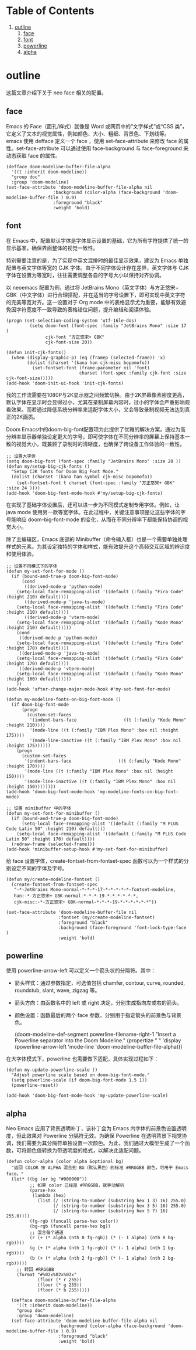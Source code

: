 
# Table of Contents

1.  [outline](#org6f37a08)
    1.  [face](#orgbec69b5)
    2.  [font](#orge9c1e42)
    3.  [powerline](#org95591c7)
    4.  [alpha](#orgf1db577)



<a id="org6f37a08"></a>

# outline

这篇文章介绍下关于 neo face 相关的配置。  


<a id="orgbec69b5"></a>

## face

Emacs 的 Face（面孔/样式）就像是 Word 或网页中的“文字样式”或“CSS 类”，它定义了文本的视觉属性，例如颜色、大小、粗细、背景色、下划线等。  
emacs 使用 defface 定义一个 face ，使用 set-face-attribute 来修改 face 的属性。set-face-attribute 可以通过使用 face-background 与 face-foreground 来动态获取 face 的属性。  

    (defface doom-modeline-buffer-file-alpha
      '((t :inherit doom-modeline))
      "group doc"
      :group 'doom-modeline)
    (set-face-attribute 'doom-modeline-buffer-file-alpha nil
                      :background (color-alpha (face-background 'doom-modeline-buffer-file ) 0.9)
                      :foreground "black"
                      :weight 'bold)


<a id="orge9c1e42"></a>

## font

在 Emacs 中，配置默认字体是字体显示设置的基础，它为所有字符提供了统一的显示基准，确保界面整体的视觉一致性。  

特别需要注意的是，为了实现中英文混排时的最佳显示效果，建议为 Emacs 单独配置与英文字体等宽的 CJK 字体。由于不同字体设计存在差异，英文字体与 CJK 字体在设置为等宽时，往往需要调整各自的字号大小以保持对齐协调。  

以 neoemacs 配置为例，通过将 JetBrains Mono（英文字体）与方正悠宋+ GBK（中文字体）进行合理搭配，并在适当的字号设置下，即可实现中英文字符的完美等宽对齐。这一设置对于 Org mode 中的表格显示尤为重要，能够有效避免因字符宽度不一致导致的表格错位问题，提升编辑和阅读体验。  

    (progn (set-selection-coding-system 'utf-16le-dos)
             (setq doom-font (font-spec :family "JetBrains Mono" :size 17 )
                   cjk-font "方正悠宋+ GBK" 
                   cjk-font-size 20))
    
    (defun init-cjk-fonts()
      (when (display-graphic-p) (eq (framep (selected-frame)) 'x)
            (dolist (charset '(kana han cjk-misc bopomofo))
              (set-fontset-font (frame-parameter nil 'font)
                                charset (font-spec :family cjk-font :size cjk-font-size)))))
    (add-hook 'doom-init-ui-hook 'init-cjk-fonts)

我的工作流需要在1080P与2K显示器之间频繁切换。由于2K屏幕像素密度更高，默认字体在显示时会显得过小，尤其在录制屏幕内容时，过小的字体会严重影响观看效果。而若通过降低系统分辨率来适配字体大小，又会导致录制视频无法达到真正的2K画质。  

Doom Emacs中的doom-big-font配置项为此提供了优雅的解决方案。通过为高分辨率显示器单独设定更大的字号，即可使字体在不同分辨率的屏幕上保持基本一致的视觉大小，既兼顾了录制时的清晰度，也确保了跨设备工作体验的一致性。  

    ;; 设置大字体
    (setq doom-big-font (font-spec :family "JetBrains Mono" :size 20 ))
    (defun my/setup-big-cjk-fonts ()
      "Setup CJK fonts for Doom Big Font Mode."
      (dolist (charset '(kana han symbol cjk-misc bopomofo))
        (set-fontset-font t charset (font-spec :family "方正悠宋+ GBK" :size 24 ))))
    (add-hook 'doom-big-font-mode-hook #'my/setup-big-cjk-fonts)

在实现了基础字体设置后，还可以进一步为不同模式定制专用字体。例如，让 java mode 使用另一款等宽字体。在此过程中，关键注意事项是让这些字体的字号能响应 doom-big-font-mode 的变化，从而在不同分辨率下都能保持协调的视觉大小。  

除了主编辑区，Emacs 底部的 Minibuffer（命令输入框）也是一个需要单独处理样式的元素。为其设定独特的字体和样式，能有效提升这个高频交互区域的辨识度和使用体验。  

    ;; 设置不同模式下的字体
    (defun my-set-font-for-mode ()
      (if (bound-and-true-p doom-big-font-mode)
          (cond
           ((derived-mode-p 'python-mode)
        (setq-local face-remapping-alist '((default (:family "Fira Code" :height 210) default))))
           ((derived-mode-p 'java-ts-mode)
        (setq-local face-remapping-alist '((default (:family "Fira Code" :height 210) default))))
           ((derived-mode-p 'vterm-mode)
        (setq-local face-remapping-alist '((default (:family "Kode Mono" :height 210) default)))))
        (cond
         ((derived-mode-p 'python-mode)
        (setq-local face-remapping-alist '((default (:family "Fira Code" :height 170) default))))
         ((derived-mode-p 'java-ts-mode)
        (setq-local face-remapping-alist '((default (:family "Fira Code" :height 170) default))))
         ((derived-mode-p 'vterm-mode)
        (setq-local face-remapping-alist '((default (:family "Kode Mono" :height 160) default)))))
        ))
    (add-hook 'after-change-major-mode-hook #'my-set-font-for-mode)
    
    (defun my-modeline-fonts-on-big-font-mode ()
      (if doom-big-font-mode
          (progn
            (custom-set-faces
             '(indent-bars-face                  ((t (:family "Kode Mono" :height 210))))
             '(mode-line ((t (:family "IBM Plex Mono" :box nil :height 175))))
             '(mode-line-inactive ((t (:family "IBM Plex Mono" :box nil :height 175))))))
        (progn
          (custom-set-faces
           '(indent-bars-face                  ((t (:family "Kode Mono" :height 170))))
           '(mode-line ((t (:family "IBM Plex Mono" :box nil :height 150))))
           '(mode-line-inactive ((t (:family "IBM Plex Mono" :box nil :height 150))))))))
    (add-hook 'doom-big-font-mode-hook 'my-modeline-fonts-on-big-font-mode)
    
    ;; 设置 minibuffer 中的字体
    (defun my-set-font-for-minibuffer ()
      (if (bound-and-true-p doom-big-font-mode)
          (setq-local face-remapping-alist '((default (:family "M PLUS Code Latin 50" :height 210) default)))
        (setq-local face-remapping-alist '((default (:family "M PLUS Code Latin 50" :height 170) default))))
      (redraw-frame (selected-frame)))
    (add-hook 'minibuffer-setup-hook #'my-set-font-for-minibuffer)

给 face 设置字体，create-fontset-from-fontset-spec 函数可以为一个样式的分别设定不同的字体及字号。  

    (defun my/create-modeline-fontset ()
      (create-fontset-from-fontset-spec
       "-*-JetBrains Mono-normal-*-*-*-17-*-*-*-*-*-fontset-modeline,
       han:-*-方正悠宋+ GBK-normal-*-*-*-19-*-*-*-*-*-*,
       cjk-misc:-*-方正悠宋+ GBK-normal-*-*-*-19-*-*-*-*-*-*"))
    
    (set-face-attribute 'doom-modeline-buffer-file nil
                        :fontset (my/create-modeline-fontset)
                        :foreground "black"
                        :background (face-foreground 'font-lock-type-face )
                        :weight 'bold)


<a id="org95591c7"></a>

## powerline

使用 powerline-arrow-left 可以定义一个箭头状的分隔符。其中：  

-   箭头样式：通过参数指定，可选值包括 chamfer, contour, curve, rounded, roundstub, slant, wave, zigzag 等。
-   箭头方向：由函数名中的 left 或 right 决定，分别生成指向左或右的箭头。
-   颜色设置：函数最后的两个 face 参数，分别用于指定箭头的前景色与背景色。

    (doom-modeline-def-segment powerline-filename-right-1
      "Insert a Powerline separator into the Doom Modeline."
      (propertize " " 'display
                  (powerline-arrow-left
                   'mode-line
                   'doom-modeline-buffer-file-alpha)))

在大字体模式下，powerline 也需要做下适配，具体实现过程如下：  

    (defun my-update-powerline-scale ()
      "Adjust powerline scale based on doom-big-font-mode."
      (setq powerline-scale (if doom-big-font-mode 1.5 1))
      (powerline-reset))
    
    (add-hook 'doom-big-font-mode-hook 'my-update-powerline-scale)


<a id="orgf1db577"></a>

## alpha

Neo Emacs 应用了背景透明补丁，该补丁会为 Emacs 内字体的前景色设置透明度，但此效果对 Powerline 分隔符无效。为确保 Powerline 在透明背景下视觉协调，我们需要为其分隔符单独设置一次颜色。为此，我们通过大模型生成了一个函数，可将颜色值转换为带透明度的格式，以解决此适配问题。  

    (defun color-alpha (color alpha &optional bg)
      "返回 COLOR 按 ALPHA 混合到 BG（默认黑色）的标准 #RRGGBB 颜色，可用于 Emacs face。"
      (let* ((bg (or bg "#000000"))
             ;; 如果 color 已经是 #RRGGBB，就手动解析
             (parse-hex
              (lambda (hex)
                (list (/ (string-to-number (substring hex 1 3) 16) 255.0)
                      (/ (string-to-number (substring hex 3 5) 16) 255.0)
                      (/ (string-to-number (substring hex 5 7) 16) 255.0))))
             (fg-rgb (funcall parse-hex color))
             (bg-rgb (funcall parse-hex bg))
             ;; 混合每个通道
             (r (+ (* alpha (nth 0 fg-rgb)) (* (- 1 alpha) (nth 0 bg-rgb))))
             (g (+ (* alpha (nth 1 fg-rgb)) (* (- 1 alpha) (nth 1 bg-rgb))))
             (b (+ (* alpha (nth 2 fg-rgb)) (* (- 1 alpha) (nth 2 bg-rgb)))))
        ;; 转回 #RRGGBB
        (format "#%02x%02x%02x"
                (floor (* r 255))
                (floor (* g 255))
                (floor (* b 255)))))
    
      (defface doom-modeline-buffer-file-alpha
        '((t :inherit doom-modeline))
        "group doc"
        :group 'doom-modeline)
      (set-face-attribute 'doom-modeline-buffer-file-alpha nil
                        :background (color-alpha (face-background 'doom-modeline-buffer-file ) 0.9)
                        :foreground "black"
                        :weight 'bold)

